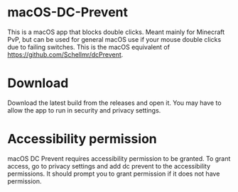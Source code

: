 # macOS-DC-Prevent

This is a macOS app that blocks double clicks. Meant mainly for Minecraft PvP, but can be used for general macOS use if your mouse double clicks due to failing switches. This is the macOS equivalent of https://github.com/Schellmr/dcPrevent.

# Download
Download the latest build from the releases and open it. You may have to allow the app to run in security and privacy settings.

# Accessibility permission
macOS DC Prevent requires accessibility permission to be granted. To grant access, go to privacy settings and add dc prevent to the accessibility permissions. It should prompt you to grant permission if it does not have permission.
